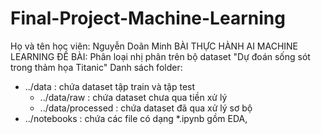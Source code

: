 # Final-Project-Machine-Learning
Họ và tên học viên: Nguyễn Doãn Minh
BÀI THỰC HÀNH AI MACHINE LEARNING
ĐỀ BÀI: Phân loại nhị phân trên bộ dataset "Dự đoán sống sót trong thảm họa Titanic"
Danh sách folder:
- ../data : chứa dataset tập train và tập test
  + ../data/raw : chứa dataset chưa qua tiền xử lý
  + ../data/processed : chứa dataset đã qua xử lý sơ bộ
- ../notebooks : chứa các file có dạng *.ipynb gồm EDA,
